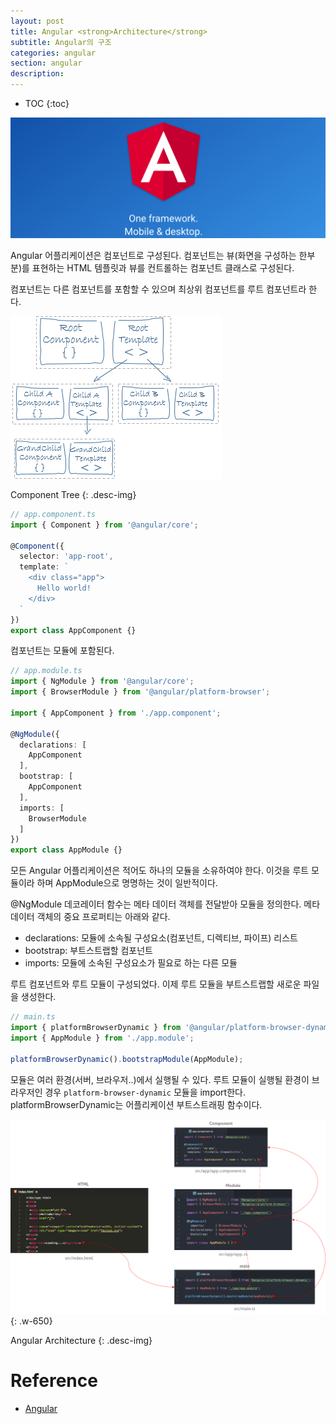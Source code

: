 ```yaml
---
layout: post
title: Angular <strong>Architecture</strong>
subtitle: Angular의 구조
categories: angular
section: angular
description:
---
```


* TOC
{:toc}

![angular Logo](/img/angular-logo.png)

Angular 어플리케이션은 컴포넌트로 구성된다. 컴포넌트는 뷰(화면을 구성하는 한부분)를 표현하는 HTML 템플릿과 뷰를 컨트롤하는 컴포넌트 클래스로 구성된다.

컴포넌트는 다른 컴포넌트를 포함할 수 있으며 최상위 컴포넌트를 루트 컴포넌트라 한다.

![component-tree](./img/component-tree.png)

Component Tree
{: .desc-img}

```typescript
// app.component.ts
import { Component } from '@angular/core';

@Component({
  selector: 'app-root',
  template: `
    <div class="app">
      Hello world!
    </div>
  `
})
export class AppComponent {}
```

컴포넌트는 모듈에 포함된다.

```typescript
// app.module.ts
import { NgModule } from '@angular/core';
import { BrowserModule } from '@angular/platform-browser';

import { AppComponent } from './app.component';

@NgModule({
  declarations: [
    AppComponent
  ],
  bootstrap: [
    AppComponent
  ],
  imports: [
    BrowserModule
  ]
})
export class AppModule {}
```

모든 Angular 어플리케이션은 적어도 하나의 모듈을 소유하여야 한다. 이것을 루트 모듈이라 하며 AppModule으로 명명하는 것이 일반적이다.

@NgModule 데코레이터 함수는 메타 데이터 객체를 전달받아 모듈을 정의한다. 메타 데이터 객체의 중요 프로퍼티는 아래와 같다.

- declarations: 모듈에 소속될 구성요소(컴포넌트, 디렉티브, 파이프) 리스트
- bootstrap: 부트스트랩할 컴포넌트
- imports: 모듈에 소속된 구성요소가 필요로 하는 다른 모듈

루트 컴포넌트와 루트 모듈이 구성되었다. 이제 루트 모듈을 부트스트랩할 새로운 파일을 생성한다.

```typescript
// main.ts
import { platformBrowserDynamic } from '@angular/platform-browser-dynamic';
import { AppModule } from './app.module';

platformBrowserDynamic().bootstrapModule(AppModule);
```

모듈은 여러 환경(서버, 브라우저..)에서 실행될 수 있다. 루트 모듈이 실행될 환경이 브라우저인 경우 `platform-browser-dynamic` 모듈을 import한다. platformBrowserDynamic는 어플리케이션 부트스트래핑 함수이다.

![Angular Architecture](./img/angular-arch.png)
{: .w-650}

Angular Architecture
{: .desc-img}

# Reference

* [Angular](https://angular.io/)
